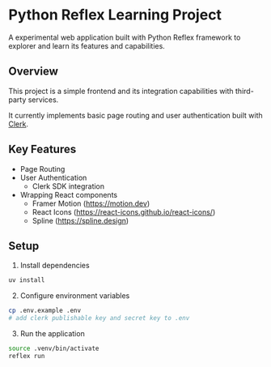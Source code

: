 # Python Reflex Learning Project

A experimental web application built with Python Reflex framework to explorer and learn its features and capabilities.

## Overview

This project is a simple frontend and its integration capabilities with third-party services.

It currently implements basic page routing and user authentication built with [Clerk](https://clerk.com/).

## Key Features

- Page Routing
- User Authentication
  - Clerk SDK integration
- Wrapping React components
  - Framer Motion (https://motion.dev)
  - React Icons (https://react-icons.github.io/react-icons/)
  - Spline (https://spline.design)

## Setup

1. Install dependencies

```bash
uv install
```

2. Configure environment variables

```bash
cp .env.example .env
# add clerk publishable key and secret key to .env
```

3. Run the application

```bash
source .venv/bin/activate
reflex run
```
